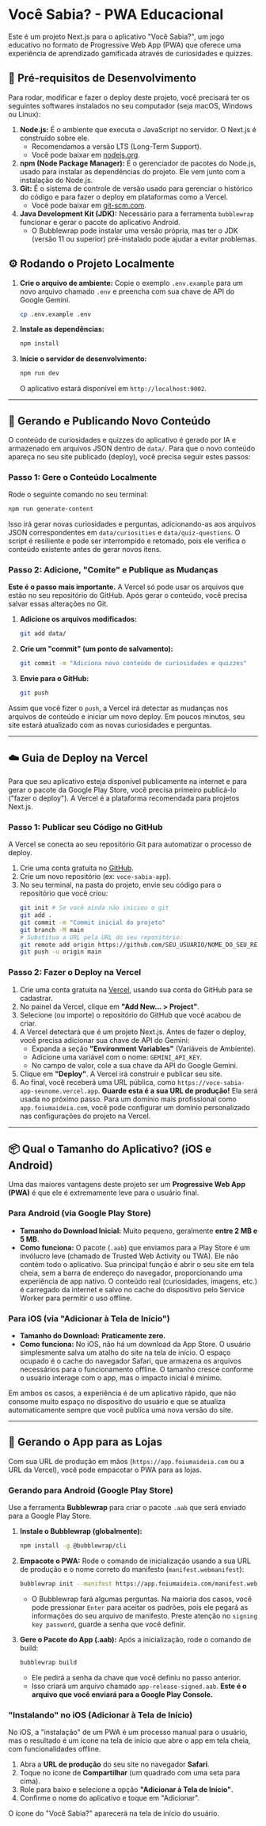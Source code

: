 # Você Sabia? - PWA Educacional

Este é um projeto Next.js para o aplicativo "Você Sabia?", um jogo educativo no formato de Progressive Web App (PWA) que oferece uma experiência de aprendizado gamificada através de curiosidades e quizzes.

## 🚀 Pré-requisitos de Desenvolvimento

Para rodar, modificar e fazer o deploy deste projeto, você precisará ter os seguintes softwares instalados no seu computador (seja macOS, Windows ou Linux):

1.  **Node.js:** É o ambiente que executa o JavaScript no servidor. O Next.js é construído sobre ele.
    *   Recomendamos a versão LTS (Long-Term Support).
    *   Você pode baixar em [nodejs.org](https://nodejs.org/).
2.  **npm (Node Package Manager):** É o gerenciador de pacotes do Node.js, usado para instalar as dependências do projeto. Ele vem junto com a instalação do Node.js.
3.  **Git:** É o sistema de controle de versão usado para gerenciar o histórico do código e para fazer o deploy em plataformas como a Vercel.
    *   Você pode baixar em [git-scm.com](https://git-scm.com/).
4.  **Java Development Kit (JDK):** Necessário para a ferramenta `bubblewrap` funcionar e gerar o pacote do aplicativo Android.
    *   O Bubblewrap pode instalar uma versão própria, mas ter o JDK (versão 11 ou superior) pré-instalado pode ajudar a evitar problemas.

## ⚙️ Rodando o Projeto Localmente

1.  **Crie o arquivo de ambiente:**
    Copie o exemplo `.env.example` para um novo arquivo chamado `.env` e preencha com sua chave de API do Google Gemini.
    ```bash
    cp .env.example .env
    ```

2.  **Instale as dependências:**
    ```bash
    npm install
    ```
3.  **Inicie o servidor de desenvolvimento:**
    ```bash
    npm run dev
    ```
    O aplicativo estará disponível em `http://localhost:9002`.

---

## 🧠 Gerando e Publicando Novo Conteúdo

O conteúdo de curiosidades e quizzes do aplicativo é gerado por IA e armazenado em arquivos JSON dentro de `data/`. Para que o novo conteúdo apareça no seu site publicado (deploy), você precisa seguir estes passos:

### Passo 1: Gere o Conteúdo Localmente

Rode o seguinte comando no seu terminal:
```bash
npm run generate-content
```
Isso irá gerar novas curiosidades e perguntas, adicionando-as aos arquivos JSON correspondentes em `data/curiosities` e `data/quiz-questions`. O script é resiliente e pode ser interrompido e retomado, pois ele verifica o conteúdo existente antes de gerar novos itens.

### Passo 2: Adicione, "Comite" e Publique as Mudanças

**Este é o passo mais importante.** A Vercel só pode usar os arquivos que estão no seu repositório do GitHub. Após gerar o conteúdo, você precisa salvar essas alterações no Git.

1.  **Adicione os arquivos modificados:**
    ```bash
    git add data/
    ```
2.  **Crie um "commit" (um ponto de salvamento):**
    ```bash
    git commit -m "Adiciona novo conteúdo de curiosidades e quizzes"
    ```
3.  **Envie para o GitHub:**
    ```bash
    git push
    ```

Assim que você fizer o `push`, a Vercel irá detectar as mudanças nos arquivos de conteúdo e iniciar um novo deploy. Em poucos minutos, seu site estará atualizado com as novas curiosidades e perguntas.

---

## ☁️ Guia de Deploy na Vercel

Para que seu aplicativo esteja disponível publicamente na internet e para gerar o pacote da Google Play Store, você precisa primeiro publicá-lo ("fazer o deploy"). A Vercel é a plataforma recomendada para projetos Next.js.

### Passo 1: Publicar seu Código no GitHub

A Vercel se conecta ao seu repositório Git para automatizar o processo de deploy.

1.  Crie uma conta gratuita no [GitHub](https://github.com/).
2.  Crie um novo repositório (ex: `voce-sabia-app`).
3.  No seu terminal, na pasta do projeto, envie seu código para o repositório que você criou:
    ```bash
    git init # Se você ainda não iniciou o git
    git add .
    git commit -m "Commit inicial do projeto"
    git branch -M main
    # Substitua a URL pela URL do seu repositório:
    git remote add origin https://github.com/SEU_USUARIO/NOME_DO_SEU_REPO.git
    git push -u origin main
    ```

### Passo 2: Fazer o Deploy na Vercel

1.  Crie uma conta gratuita na [Vercel](https://vercel.com), usando sua conta do GitHub para se cadastrar.
2.  No painel da Vercel, clique em **"Add New... > Project"**.
3.  Selecione (ou importe) o repositório do GitHub que você acabou de criar.
4.  A Vercel detectará que é um projeto Next.js. Antes de fazer o deploy, você precisa adicionar sua chave de API do Gemini:
    *   Expanda a seção **"Environment Variables"** (Variáveis de Ambiente).
    *   Adicione uma variável com o nome: `GEMINI_API_KEY`.
    *   No campo de valor, cole a sua chave da API do Google Gemini.
5.  Clique em **"Deploy"**. A Vercel irá construir e publicar seu site.
6.  Ao final, você receberá uma URL pública, como `https://voce-sabia-app-seunome.vercel.app`. **Guarde esta é a sua URL de produção!** Ela será usada no próximo passo. Para um domínio mais profissional como `app.foiumaideia.com`, você pode configurar um domínio personalizado nas configurações do projeto na Vercel.

---

## 📦 Qual o Tamanho do Aplicativo? (iOS e Android)

Uma das maiores vantagens deste projeto ser um **Progressive Web App (PWA)** é que ele é extremamente leve para o usuário final.

### Para Android (via Google Play Store)

*   **Tamanho do Download Inicial:** Muito pequeno, geralmente **entre 2 MB e 5 MB**.
*   **Como funciona:** O pacote (`.aab`) que enviamos para a Play Store é um invólucro leve (chamado de Trusted Web Activity ou TWA). Ele não contém todo o aplicativo. Sua principal função é abrir o seu site em tela cheia, sem a barra de endereço do navegador, proporcionando uma experiência de app nativo. O conteúdo real (curiosidades, imagens, etc.) é carregado da internet e salvo no cache do dispositivo pelo Service Worker para permitir o uso offline.

### Para iOS (via "Adicionar à Tela de Início")

*   **Tamanho do Download:** **Praticamente zero.**
*   **Como funciona:** No iOS, não há um download da App Store. O usuário simplesmente salva um atalho do site na tela de início. O espaço ocupado é o cache do navegador Safari, que armazena os arquivos necessários para o funcionamento offline. O tamanho cresce conforme o usuário interage com o app, mas o impacto inicial é mínimo.

Em ambos os casos, a experiência é de um aplicativo rápido, que não consome muito espaço no dispositivo do usuário e que se atualiza automaticamente sempre que você publica uma nova versão do site.

---

## 📱 Gerando o App para as Lojas

Com sua URL de produção em mãos (`https://app.foiumaideia.com` ou a URL da Vercel), você pode empacotar o PWA para as lojas.

### Gerando para Android (Google Play Store)

Use a ferramenta **Bubblewrap** para criar o pacote `.aab` que será enviado para a Google Play Store.

1.  **Instale o Bubblewrap (globalmente):**
    ```bash
    npm install -g @bubblewrap/cli
    ```

2.  **Empacote o PWA:**
    Rode o comando de inicialização usando a sua URL de produção e o nome correto do manifesto (`manifest.webmanifest`):

    ```bash
    bubblewrap init --manifest https://app.foiumaideia.com/manifest.webmanifest
    ```
    *   O Bubblewrap fará algumas perguntas. Na maioria dos casos, você pode pressionar `Enter` para aceitar os padrões, pois ele pegará as informações do seu arquivo de manifesto. Preste atenção no `signing key password`, guarde a senha que você definir.

3.  **Gere o Pacote do App (.aab):**
    Após a inicialização, rode o comando de build:
    ```bash
    bubblewrap build
    ```
    *   Ele pedirá a senha da chave que você definiu no passo anterior.
    *   Isso criará um arquivo chamado `app-release-signed.aab`. **Este é o arquivo que você enviará para a Google Play Console.**

### "Instalando" no iOS (Adicionar à Tela de Início)

No iOS, a "instalação" de um PWA é um processo manual para o usuário, mas o resultado é um ícone na tela de início que abre o app em tela cheia, com funcionalidades offline.

1.  Abra a **URL de produção** do seu site no navegador **Safari**.
2.  Toque no ícone de **Compartilhar** (um quadrado com uma seta para cima).
3.  Role para baixo e selecione a opção **"Adicionar à Tela de Início"**.
4.  Confirme o nome do aplicativo e toque em "Adicionar".

O ícone do "Você Sabia?" aparecerá na tela de início do usuário.